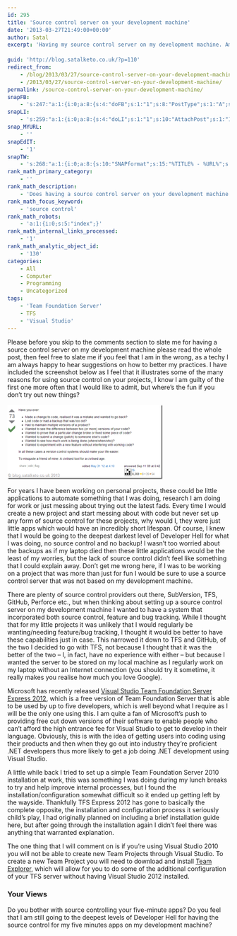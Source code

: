 ```yaml
---
id: 295
title: 'Source control server on your development machine'
date: '2013-03-27T21:49:00+00:00'
author: Satal
excerpt: 'Having my source control server on my development machine. Am I going to the deepest level of developer hell?'

guid: 'http://blog.satalketo.co.uk/?p=110'
redirect_from:
    - /blog/2013/03/27/source-control-server-on-your-development-machine/
    - /2013/03/27/source-control-server-on-your-development-machine/
permalink: /source-control-server-on-your-development-machine/
snapFB:
    - 's:247:"a:1:{i:0;a:8:{s:4:"doFB";s:1:"1";s:8:"PostType";s:1:"A";s:10:"AttachPost";s:1:"1";s:10:"SNAPformat";s:51:"New post (%TITLE%) has been published on %SITENAME%";s:9:"isAutoImg";s:1:"A";s:8:"imgToUse";b:0;s:9:"isAutoURL";s:1:"A";s:8:"urlToUse";b:0;}}";'
snapLI:
    - 's:259:"a:1:{i:0;a:8:{s:4:"doLI";s:1:"1";s:10:"AttachPost";s:1:"1";s:10:"SNAPformat";s:41:"New post has been published on %SITENAME%";s:11:"SNAPformatT";s:18:"New Post - %TITLE%";s:9:"isAutoImg";s:1:"A";s:8:"imgToUse";b:0;s:9:"isAutoURL";s:1:"A";s:8:"urlToUse";b:0;}}";'
snap_MYURL:
    - ''
snapEdIT:
    - '1'
snapTW:
    - 's:268:"a:1:{i:0;a:8:{s:10:"SNAPformat";s:15:"%TITLE% - %URL%";s:8:"attchImg";s:1:"1";s:9:"isAutoImg";s:1:"A";s:8:"imgToUse";s:0:"";s:9:"msgFormat";s:59:"New post (%TITLE%) has been published on %SITENAME% - %URL%";s:9:"isAutoURL";s:1:"A";s:8:"urlToUse";s:0:"";s:2:"do";i:0;}}";'
rank_math_primary_category:
    - ''
rank_math_description:
    - 'Does having a source control server on your development machine mean that you are going to developer hell or does it have its place in software development?'
rank_math_focus_keyword:
    - 'source control'
rank_math_robots:
    - 'a:1:{i:0;s:5:"index";}'
rank_math_internal_links_processed:
    - '1'
rank_math_analytic_object_id:
    - '130'
categories:
    - All
    - Computer
    - Programming
    - Uncategorized
tags:
    - 'Team Foundation Server'
    - TFS
    - 'Visual Studio'
---
```


Please before you skip to the comments section to slate me for having a source control server on my development machine please read the whole post, then feel free to slate me if you feel that I am in the wrong, as a techy I am always happy to hear suggestions on how to better my practices. I have included the screenshot below as I feel that it illustrates some of the many reasons for using source control on your projects, I know I am guilty of the first one more often that I would like to admit, but where’s the fun if you don’t try out new things?

[![Reasons for version control](/assets/images/2013/03/Reasons-for-version-control.png "Reasons for version control")](http://stackoverflow.com/a/1408464/465404)

For years I have been working on personal projects, these could be little applications to automate something that I was doing, research I am doing for work or just messing about trying out the latest fads. Every time I would create a new project and start messing about with code but never set up any form of source control for these projects, why would I, they were just little apps which would have an incredibly short lifespan. Of course, I knew that I would be going to the deepest darkest level of Developer Hell for what I was doing, no source control and no backup! I wasn’t too worried about the backups as if my laptop died then these little applications would be the least of my worries, but the lack of source control didn’t feel like something that I could explain away. Don’t get me wrong here, if I was to be working on a project that was more than just for fun I would be sure to use a source control server that was not based on my development machine.

There are plenty of source control providers out there, SubVersion, TFS, GitHub, Perforce etc., but when thinking about setting up a source control server on my development machine I wanted to have a system that incorporated both source control, feature and bug tracking. While I thought that for my little projects it was unlikely that I would regularly be wanting/needing feature/bug tracking, I thought it would be better to have these capabilities just in case. This narrowed it down to TFS and GitHub, of the two I decided to go with TFS, not because I thought that it was the better of the two – I, in fact, have no experience with either – but because I wanted the server to be stored on my local machine as I regularly work on my laptop without an Internet connection (you should try it sometime, it really makes you realise how much you love Google).

Microsoft has recently released [Visual Studio Team Foundation Server Express 2012](http://www.microsoft.com/visualstudio/eng/products/visual-studio-team-foundation-server-express), which is a free version of Team Foundation Server that is able to be used by up to five developers, which is well beyond what I require as I will be the only one using this. I am quite a fan of Microsoft’s push to providing free cut down versions of their software to enable people who can’t afford the high entrance fee for Visual Studio to get to develop in their language. Obviously, this is with the idea of getting users into coding using their products and then when they go out into industry they’re proficient .NET developers thus more likely to get a job doing .NET development using Visual Studio.

A little while back I tried to set up a simple Team Foundation Server 2010 installation at work, this was something I was doing during my lunch breaks to try and help improve internal processes, but I found the installation/configuration somewhat difficult so it ended up getting left by the wayside. Thankfully TFS Express 2012 has gone to basically the complete opposite, the installation and configuration process it seriously child’s play, I had originally planned on including a brief installation guide here, but after going through the installation again I didn’t feel there was anything that warranted explanation.

The one thing that I will comment on is if you’re using Visual Studio 2010 you will not be able to create new Team Projects through Visual Studio. To create a new Team Project you will need to download and install [Team Explorer](http://www.microsoft.com/visualstudio/eng/downloads#d-team-explorer), which will allow for you to do some of the additional configuration of your TFS server without having Visual Studio 2012 installed.

### Your Views

Do you bother with source controlling your five-minute apps? Do you feel that I am still going to the deepest levels of Developer Hell for having the source control for my five minutes apps on my development machine?